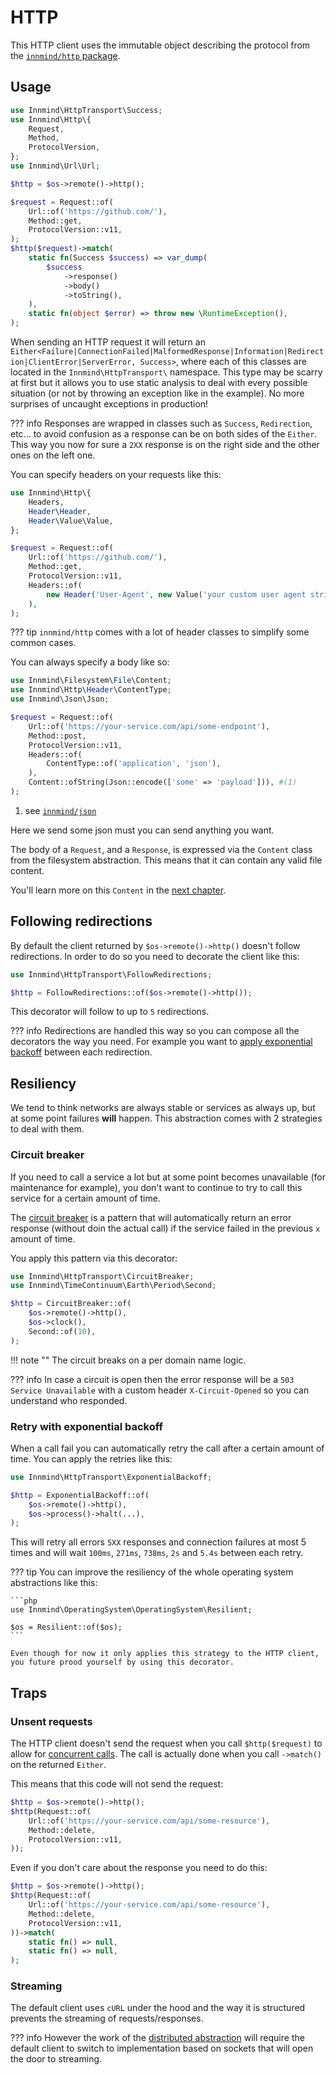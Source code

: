 # HTTP

This HTTP client uses the immutable object describing the protocol from the [`innmind/http` package](https://github.com/Innmind/Http).

## Usage

```php
use Innmind\HttpTransport\Success;
use Innmind\Http\{
    Request,
    Method,
    ProtocolVersion,
};
use Innmind\Url\Url;

$http = $os->remote()->http();

$request = Request::of(
    Url::of('https://github.com/'),
    Method::get,
    ProtocolVersion::v11,
);
$http($request)->match(
    static fn(Success $success) => var_dump(
        $success
            ->response()
            ->body()
            ->toString(),
    ),
    static fn(object $error) => throw new \RuntimeException(),
);
```

When sending an HTTP request it will return an `Either<Failure|ConnectionFailed|MalformedResponse|Information|Redirection|ClientError|ServerError, Success>`, where each of this classes are located in the `Innmind\HttpTransport\` namespace. This type may be scarry at first but it allows you to use static analysis to deal with every possible situation (or not by throwing an exception like in the example). No more surprises of uncaught exceptions in production!

??? info
    Responses are wrapped in classes such as `Success`, `Redirection`, etc... to avoid confusion as a response can be on both sides of the `Either`. This way you now for sure a `2XX` response is on the right side and the other ones on the left one.

You can specify headers on your requests like this:

```php
use Innmind\Http\{
    Headers,
    Header\Header,
    Header\Value\Value,
};

$request = Request::of(
    Url::of('https://github.com/'),
    Method::get,
    ProtocolVersion::v11,
    Headers::of(
        new Header('User-Agent', new Value('your custom user agent string')),
    ),
);
```

??? tip
    `innmind/http` comes with a lot of header classes to simplify some common cases.

You can always specify a body like so:

```php
use Innmind\Filesystem\File\Content;
use Innmind\Http\Header\ContentType;
use Innmind\Json\Json;

$request = Request::of(
    Url::of('https://your-service.com/api/some-endpoint'),
    Method::post,
    ProtocolVersion::v11,
    Headers::of(
        ContentType::of('application', 'json'),
    ),
    Content::ofString(Json::encode(['some' => 'payload'])), #(1)
);
```

1. see [`innmind/json`](../../packages.md#json)

Here we send some json must you can send anything you want.

The body of a `Request`, and a `Response`, is expressed via the `Content` class from the filesystem abstraction. This means that it can contain any valid file content.

You'll learn more on this `Content` in the [next chapter](filesystem.md).

## Following redirections

By default the client returned by `$os->remote()->http()` doesn't follow redirections. In order to do so you need to decorate the client like this:

```php
use Innmind\HttpTransport\FollowRedirections;

$http = FollowRedirections::of($os->remote()->http());
```

This decorator will follow to up to `5` redirections.

??? info
    Redirections are handled this way so you can compose all the decorators the way you need. For example you want to [apply exponential backoff](#retry-with-exponential-backoff) between each redirection.

## Resiliency

We tend to think networks are always stable or services as always up, but at some point failures **will** happen. This abstraction comes with 2 strategies to deal with them.

### Circuit breaker

If you need to call a service a lot but at some point becomes unavailable (for maintenance for example), you don't want to continue to try to call this service for a certain amount of time.

The [circuit breaker](https://en.wikipedia.org/wiki/Circuit_breaker_design_pattern) is a pattern that will automatically return an error response (without doin the actual call) if the service failed in the previous `x` amount of time.

You apply this pattern via this decorator:

```php
use Innmind\HttpTransport\CircuitBreaker;
use Innmind\TimeContinuum\Earth\Period\Second;

$http = CircuitBreaker::of(
    $os->remote()->http(),
    $os->clock(),
    Second::of(10),
);
```

!!! note ""
    The circuit breaks on a per domain name logic.

??? info
    In case a circuit is open then the error response will be a `503 Service Unavailable` with a custom header `X-Circuit-Opened` so you can understand who responded.

### Retry with exponential backoff

When a call fail you can automatically retry the call after a certain amount of time. You can apply the retries like this:

```php
use Innmind\HttpTransport\ExponentialBackoff;

$http = ExponentialBackoff::of(
    $os->remote()->http(),
    $os->process()->halt(...),
);
```

This will retry all errors `5XX` responses and connection failures at most 5 times and will wait `100ms`, `271ms`, `738ms`, `2s` and `5.4s` between each retry.

??? tip
    You can improve the resiliency of the whole operating system abstractions like this:

    ```php
    use Innmind\OperatingSystem\OperatingSystem\Resilient;

    $os = Resilient::of($os);
    ```

    Even though for now it only applies this strategy to the HTTP client, you future prood yourself by using this decorator.

## Traps

### Unsent requests

The HTTP client doesn't send the request when you call `$http($request)` to allow for [concurrent calls](../concurrency/http.md). The call is actually done when you call `->match()` on the returned `Either`.

This means that this code will not send the request:

```php
$http = $os->remote()->http();
$http(Request::of(
    Url::of('https://your-service.com/api/some-resource'),
    Method::delete,
    ProtocolVersion::v11,
));
```

Even if you don't care about the response you need to do this:

```php hl_lines="6-9"
$http = $os->remote()->http();
$http(Request::of(
    Url::of('https://your-service.com/api/some-resource'),
    Method::delete,
    ProtocolVersion::v11,
))->match(
    static fn() => null,
    static fn() => null,
);
```

### Streaming

The default client uses `cURL` under the hood and the way it is structured prevents the streaming of requests/responses.

??? info
    However the work of the [distributed abstraction](../concurrency/distributed.md) will require the default client to switch to implementation based on sockets that will open the door to streaming.
